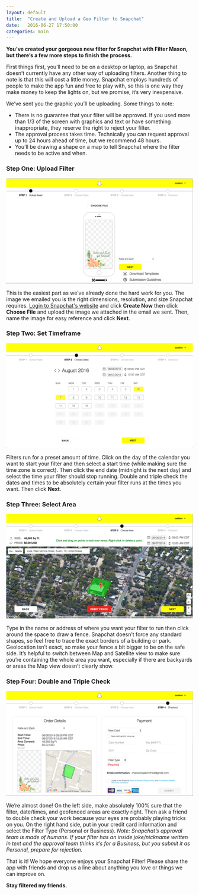 ```yaml
---
layout: default
title:  "Create and Upload a Geo Filter to Snapchat"
date:   2016-06-27 17:50:00
categories: main
---
```


<b>You’ve created your gorgeous new filter for Snapchat with Filter Mason, but there’s a few more steps to finish the process.</b>

First things first, you’ll need to be on a desktop or laptop, as Snapchat doesn’t currently have any other way of uploading filters. Another thing to note is that this will cost a little money. Snapchat employs hundreds of people to make the app fun and free to play with, so this is one way they make money to keep the lights on, but we promise, it’s very inexpensive.
 
We’ve sent you the graphic you’ll be uploading. Some things to note:
<ul>
<li>There is no guarantee that your filter will be approved. If you used more than 1/3 of the screen with graphics and text or have something inappropriate, they reserve the right to reject your filter.</li>
<li>The approval process takes time. Technically you can request approval up to 24 hours ahead of time, but we recommend 48 hours.</li>
<li>You’ll be drawing a shape on a map to tell Snapchat where the filter needs to be active and when.</li>
</ul>

<h3>Step One: Upload Filter</h3>
<img src="/img/Upload-Snapchat-Filter.png">

This is the easiest part as we’ve already done the hard work for you. The image we emailed you is the right dimensions, resolution, and size Snapchat requires. <a href="https://www.snapchat.com/on-demand" target="_blank">Login to Snapchat's website</a> and click <b>Create Now</b> then click <b>Choose File</b> and upload the image we attached in the email we sent. Then, name the image for easy reference and click <b>Next</b>.

<h3>Step Two: Set Timeframe</h3>
<img src="/img/Set-Snapchat-Filter-Timeframe.png">

Filters run for a preset amount of time. Click on the day of the calendar you want to start your filter and then select a start time (while making sure the time zone is correct). Then click the end date (midnight is the next day) and select the time your filter should stop running. Double and triple check the dates and times to be absolutely certain your filter runs at the times you want. Then click <b>Next</b>.

<h3>Step Three: Select Area</h3>
<img src="/img/Select-Snapchat-Filter-Area.png">

Type in the name or address of where you want your filter to run then click around the space to draw a fence. Snapchat doesn’t force any standard shapes, so feel free to trace the exact borders of a building or park. Geolocation isn’t exact, so make your fence a bit bigger to be on the safe side. It’s helpful to switch between Map and Satellite view to make sure you’re containing the whole area you want, especially if there are backyards or areas the Map view doesn’t clearly show.

<h3>Step Four: Double and Triple Check</h3>
<img src="/img/Snapchat-Filter-Order-Details.png">

We’re almost done! On the left side, make absolutely 100% sure that the filter, date/times, and geofenced areas are exactly right. Then ask a friend to double check your work because your eyes are probably playing tricks on you. On the right hand side, put in your credit card information and select the Filter Type (Personal or Business). <i>Note: Snapchat’s approval team is made of humans. If your filter has an inside joke/nickname written in text and the approval team thinks it’s for a Business, but you submit it as Personal, prepare for rejection.</i>
 
That is it! We hope everyone enjoys your Snapchat Filter! Please share the app with friends and drop us a line about anything you love or things we can improve on.

<b>Stay filtered my friends.</b>
